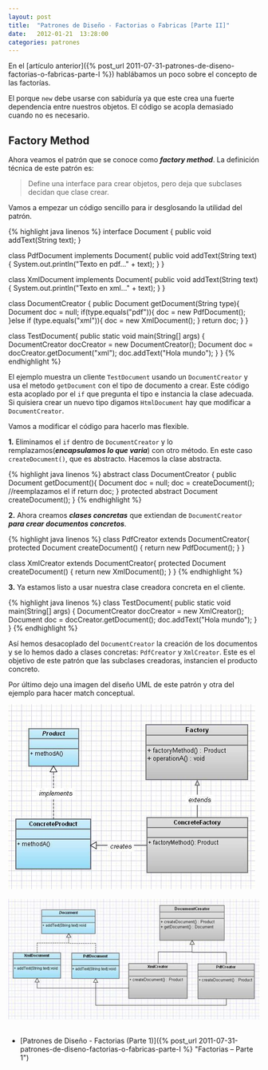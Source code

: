 ```yaml
---
layout: post
title:  "Patrones de Diseño - Factorias o Fabricas [Parte II]"
date:   2012-01-21  13:28:00
categories: patrones
---
```


En el [artículo anterior]({% post_url 2011-07-31-patrones-de-diseno-factorias-o-fabricas-parte-I %}) hablábamos un poco 
sobre el concepto de las factorías. 


El porque `new` debe usarse con sabiduría ya que este crea una fuerte dependencia entre nuestros objetos. El código se acopla 
demasiado cuando no es necesario.

## Factory Method
Ahora veamos el patrón que se conoce como **_factory method_**. La definición técnica de este patrón es:

>Define una interface para crear objetos, pero deja que subclases decidan que clase crear.

Vamos a empezar un código sencillo para ir desglosando la utilidad del patrón.

{% highlight java linenos %}
interface Document { 
   public void addText(String text); 
}

class PdfDocument implements Document{ 
   public void addText(String text){ 
      System.out.println("Texto en pdf..." + text); 
   } 
}

class XmlDocument implements Document{ 
   public void addText(String text){ 
      System.out.println("Texto en xml..." + text); 
   } 
}

class DocumentCreator { 
   public Document getDocument(String type){ 
      Document doc = null; 
      if(type.equals("pdf")){ 
         doc = new PdfDocument(); 
      }else if (type.equals("xml")){ 
         doc = new XmlDocument(); 
      } return doc; 
   } 
}

class TestDocument{ 
   public static void main(String[] args) { 
      DocumentCreator docCreator = new DocumentCreator(); 
      Document doc = docCreator.getDocument("xml"); 
      doc.addText("Hola mundo"); 
   } 
} 
{% endhighlight %}<br/>

El ejemplo muestra un cliente `TestDocument` usando un `DocumentCreator` y usa el metodo `getDocument` con el tipo de documento a crear. 
Este código esta acoplado por el `if` que pregunta el tipo e instancia la clase adecuada. 
Si quisiera crear un nuevo tipo digamos `HtmlDocument` hay que modificar a `DocumentCreator`. 

Vamos a modificar el código para hacerlo mas flexible.

**1.** Eliminamos el `if` dentro de `DocumentCreator` y lo remplazamos(_**encapsulamos lo que varia**_) con otro método. 
En este caso `createDocument()`, que es abstracto. Hacemos la clase abstracta.

{% highlight java linenos %} 
abstract class DocumentCreator { 
   public Document getDocument(){ 
      Document doc = null; 
      doc = createDocument(); 
      //reemplazamos el if 
      return doc; 
   } 
   protected abstract Document createDocument(); 
} 
{% endhighlight %}<br/>

**2.** Ahora creamos **_clases concretas_** que extiendan de `DocumentCreator` **_para crear documentos concretos_**.

{% highlight java linenos %}
class PdfCreator extends DocumentCreator{ 
   protected Document createDocument() { 
      return new PdfDocument(); 
   } 
}

class XmlCreator extends DocumentCreator{
   protected Document createDocument() { 
      return new XmlDocument(); 
   } 
} 
{% endhighlight %}<br/>

**3.** Ya estamos listo a usar nuestra clase creadora concreta en el cliente.

{% highlight java linenos %}
class TestDocument{ 
   public static void main(String[] args) { 
      DocumentCreator docCreator = new XmlCreator(); 
      Document doc = docCreator.getDocument(); 
      doc.addText("Hola mundo"); 
   } 
} 
{% endhighlight %}<br/>

Así hemos desacoplado del `DocumentCreator` la creación de los documentos y se lo hemos dado a clases concretas: 
`PdfCreator` y `XmlCreator`. Este es el objetivo de este patrón que las subclases creadoras, instancien el producto concreto.

Por último dejo una imagen del diseño UML de este patrón y otra del ejemplo para hacer match conceptual.

![Factory Method 01](/images/factory-method-01.jpg)<br/><br/>
![Factory Method 02](/images/factory-method-02.jpg)<br/><br/>

* [Patrones de Diseño - Factorias (Parte 1)]({% post_url 2011-07-31-patrones-de-diseno-factorias-o-fabricas-parte-I %} "Factorias – Parte 1")
